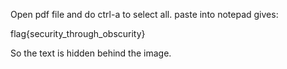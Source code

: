 Open pdf file and do ctrl-a to select all. paste into notepad gives:

flag{security_through_obscurity}

So the text is hidden behind the image.
